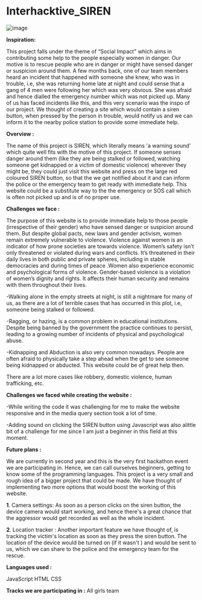   # Interhacktive_SIREN
![image](https://github.com/SnehaChakraborty-007/Interhacktive_SIREN/assets/142686074/427e093e-b7a2-44c9-b98c-af7a958e7618)

**Inspiration:**

This project falls under the theme of “Social Impact" which aims in contributing some help to the people especially women in danger. Our motive is to rescue people who are in danger or might have sensed danger or suspicion around them. A few months back, one of our team members heard an incident that happened with someone she knew, who was in trouble, i.e, she was returning home late at night and could sense that a gang of 4 men were following her which was very obvious. She was afraid and hence  dialled the emergency number which was not picked up. Many of us has faced incidents like this, and this very scenario was the inspo of our project. We thought of creating a site which would contain a siren button, when pressed by the person in trouble, would notify us and we can inform it to the nearby police station to provide some immediate help.

 **Overview :**

The name of this project is SIREN, which literally means 'a warning sound' which quite well fits with the motive of this project. If someone senses danger around them (like they are being stalked or followed, watching someone get kidnapped or a victim of domestic violence) wherever they might be, they could just visit this website and press on the large red coloured SIREN button, so that the we get notified about it and can inform the police or the emergency team to get ready with immediate help. This website could be a substitute way to the the emergency or SOS call which is often not picked up and is of no proper use.

**Challenges we face :** 

The purpose of this website is to provide immediate help to those people (irrespective of their gender) who have sensed danger or suspicion around them. But despite global pacts, new laws and gender activism, women remain extremely vulnerable to violence. Violence against women is an indicator of how prone societies are towards violence. Women’s safety isn’t only threatened or violated during wars and conflicts. It’s threatened in their daily lives in both public and private spheres, including in stable democracies and during times of peace .Women also experience economic and psychological forms of violence. Gender-based violence is a violation of women’s dignity and rights. It affects their human security and remains with them throughout their lives.

-Walking alone in the empty streets at night, is still a nightmare for many of us, as there are a lot of terrible cases that has occurred in this plot, i.e, someone being stalked or followed.

-Ragging, or hazing, is a common problem in educational institutions. Despite being banned by the government the practice continues to persist, leading to a growing number of incidents of physical and psychological abuse.

-Kidnapping and Abduction is also very common nowadays. People are often afraid to physically take a step ahead when the get to see someone being kidnapped or abducted. This website could be of great help then.

There are a lot more cases like robbery, domestic violence, human trafficking, etc.

**Challenges we faced while creating the website :**

-While writing the code it was challenging for me to make the website responsive and in the media query section took a lot of time.

-Adding sound on clicking the SIREN button using Javascript was also alittle bit of a challenge for me since I am just a beginner in this field at this moment.

**Future plans :** 

We are currently in second year and this is the very first hackathon event we are participating in. Hence, we can call ourselves beginners, getting to know some of the programming languages. This project is a very small and rough idea of a bigger project that could be made. We have thought of implementing two more options that would boost the working of this website.

  **1**. Camera settings:
As soon as a person clicks on the siren button, the device camera would start working, and hence there's a great chance that the aggressor would get recorded as well as the whole incident.

**2**. Location tracker : Another important feature we have thought of, is tracking the victim's location as soon as they press the siren button. The location of the device would be turned on (if it wasn't ) and would be sent to us, which we can share to the police and the emergency team for the rescue.

**Languages used :** 

JavaScript
HTML 
CSS

**Tracks we are participating in :**  All girls team
